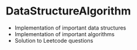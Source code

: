 # DataStructureAlgorithm

*  Implementation of important data structures
*  Implementation of important algorithms
*  Solution to Leetcode questions

